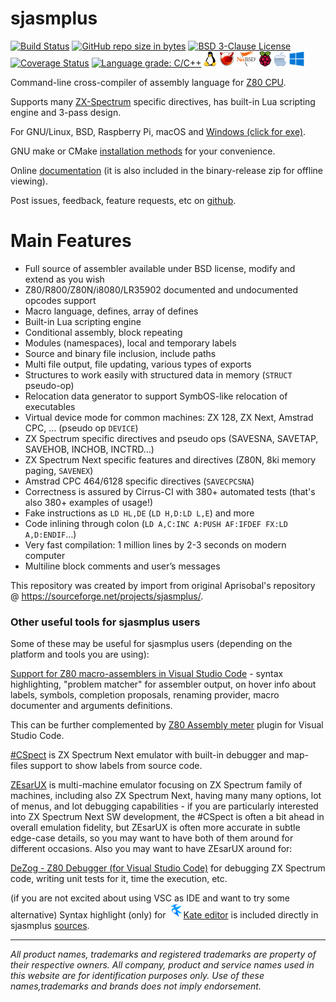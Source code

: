 # sjasmplus
[![Build Status](https://api.cirrus-ci.com/github/z00m128/sjasmplus.svg)](https://cirrus-ci.com/github/z00m128/sjasmplus/master)
[![GitHub repo size in bytes](https://img.shields.io/github/repo-size/z00m128/sjasmplus.svg)](https://github.com/z00m128/sjasmplus/)
[![BSD 3-Clause License](https://img.shields.io/github/license/z00m128/sjasmplus.svg)](https://github.com/z00m128/sjasmplus/blob/master/LICENSE.md)
[![Coverage Status](https://coveralls.io/repos/github/z00m128/sjasmplus/badge.svg?branch=master)](https://coveralls.io/github/z00m128/sjasmplus?branch=master)
[![Language grade: C/C++](https://img.shields.io/lgtm/grade/cpp/g/z00m128/sjasmplus.svg?logo=lgtm&logoWidth=18)](https://lgtm.com/projects/g/z00m128/sjasmplus/context:cpp)
[![GNU/Linux](docs/img/linux-logo-24px.png)](https://www.linux.org/)
[![FreeBSD](docs/img/freeBSD-logo-24px.png)](https://www.freebsd.org/)
[![NetBSD](docs/img/NetBSD-logo-24px.png)](https://www.netbsd.org/)
[![Raspberry Pi](docs/img/raspberry-pi-logo-24px.png)](https://www.raspberrypi.org/)
[![macOS](docs/img/apple-logo-24px.png)](https://www.apple.com/lae/macos/)
[![Windows](docs/img/microsoft-windows-logo-24px.png)](https://www.microsoft.com/en-us/windows)

Command-line cross-compiler of assembly language for [Z80 CPU](https://en.wikipedia.org/wiki/Zilog_Z80).

Supports many [ZX-Spectrum](https://en.wikipedia.org/wiki/ZX_Spectrum) specific directives, has built-in Lua scripting engine and 3-pass design.

For GNU/Linux, BSD, Raspberry Pi, macOS and [Windows (click for exe)](https://github.com/z00m128/sjasmplus/releases/latest).

GNU make or CMake [installation methods](INSTALL.md) for your convenience.

Online [documentation](http://z00m128.github.io/sjasmplus/documentation.html) (it is also included in the binary-release zip for offline viewing).

Post issues, feedback, feature requests, etc on [github](https://github.com/z00m128/sjasmplus/issues).

Main Features
=============

* Full source of assembler available under BSD license, modify and extend as you wish
* Z80/R800/Z80N/i8080/LR35902 documented and undocumented opcodes support
* Macro language, defines, array of defines
* Built-in Lua scripting engine
* Conditional assembly, block repeating
* Modules (namespaces), local and temporary labels
* Source and binary file inclusion, include paths
* Multi file output, file updating, various types of exports
* Structures to work easily with structured data in memory (`STRUCT` pseudo-op)
* Relocation data generator to support SymbOS-like relocation of executables
* Virtual device mode for common machines: ZX 128, ZX Next, Amstrad CPC, … (pseudo op `DEVICE`)
* ZX Spectrum specific directives and pseudo ops (SAVESNA, SAVETAP, SAVEHOB, INCHOB, INCTRD…)
* ZX Spectrum Next specific features and directives (Z80N, 8ki memory paging, `SAVENEX`)
* Amstrad CPC 464/6128 specific directives (`SAVECPCSNA`)
* Correctness is assured by Cirrus-CI with 380+ automated tests (that's also 380+ examples of usage!)
* Fake instructions as `LD HL,DE` (`LD H,D:LD L,E`) and more
* Code inlining through colon (`LD A,C:INC A:PUSH AF:IFDEF FX:LD A,D:ENDIF`…)
* Very fast compilation: 1 million lines by 2-3 seconds on modern computer
* Multiline block comments and user’s messages

This repository was created by import from original Aprisobal's repository @ https://sourceforge.net/projects/sjasmplus/.

### Other useful tools for sjasmplus users

Some of these may be useful for sjasmplus users (depending on the platform and tools you are using):

[Support for Z80 macro-assemblers in Visual Studio Code](https://github.com/mborik/z80-macroasm-vscode) - syntax highlighting, "problem matcher" for assembler output, on hover info about labels, symbols, completion proposals,
renaming provider, macro documenter and arguments definitions.

This can be further complemented by [Z80 Assembly meter](https://github.com/theNestruo/z80-asm-meter-vscode) plugin for Visual Studio Code.

[#CSpect](http://cspect.org/) is ZX Spectrum Next emulator with built-in debugger and map-files support to show labels from source code.

[ZEsarUX](https://github.com/chernandezba/zesarux) is multi-machine emulator focusing on ZX Spectrum family of machines, including also ZX Spectrum Next, having many many options, lot of menus, and lot debugging capabilities - if you are particularly interested into ZX Spectrum Next SW development, the #CSpect is often a bit ahead in overall emulation fidelity, but ZEsarUX is often more accurate in subtle edge-case details, so you may want to have both of them around for different occasions. Also you may want to have ZEsarUX around for:

[DeZog - Z80 Debugger (for Visual Studio Code)](https://github.com/maziac/DeZog) for debugging ZX Spectrum code, writing unit tests for it, time the execution, etc.

(if you are not excited about using VSC as IDE and want to try some alternative) Syntax highlight (only)
for [![Kate icon](docs/img/kate-logo-24px.png)Kate editor](https://kate-editor.org/) is
included directly in sjasmplus [sources](https://github.com/z00m128/sjasmplus/blob/master/asm-z80-sj.xml).

--------------------

_All product names, trademarks and registered trademarks are property of their respective owners. All company, product and service names used in this website are for identification purposes only. Use of these names,trademarks and brands does not imply endorsement._

